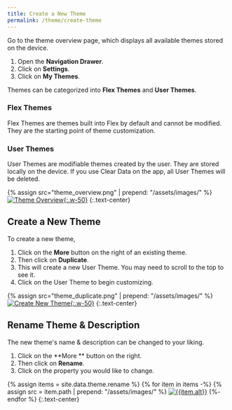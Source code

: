 ```yaml
---
title: Create a New Theme
permalink: /theme/create-theme
---
```


Go to the theme overview page, which displays all available themes stored on the device.

1. Open the **Navigation Drawer**.
2. Click on **Settings**.
3. Click on **My Themes**.

Themes can be categorized into **Flex Themes** and **User Themes**.

### Flex Themes

Flex Themes are themes built into Flex by default and cannot be modified. They are the starting point of theme customization.

### User Themes

User Themes are modifiable themes created by the user. They are stored locally on the device. If you use Clear Data on the app, all User Themes will be deleted.

{% assign src="theme_overview.png" | prepend: "/assets/images/" %}
[![Theme Overview]({{src}}){:.w-50}]({{src}})
{:.text-center}

## Create a New Theme

To create a new theme, 
1. Click on the **More** button on the right of an existing theme. 
2. Then click on **Duplicate**. 
3. This will create a new User Theme. You may need to scroll to the top to see it.
4. Click on the User Theme to begin customizing.

{% assign src="theme_duplicate.png" | prepend: "/assets/images/" %}
[![Create New Theme]({{src}}){:.w-50}]({{src}})
{:.text-center}

## Rename Theme & Description

The new theme's name & description can be changed to your liking.
1. Click on the **More ** button on the right.
2. Then click on **Rename**.
3. Click on the property you would like to change.

{% assign items = site.data.theme.rename %}
{% for item in items -%}
{% assign src = item.path | prepend: "/assets/images/" %}
[![{{item.alt}}]({{src}})]({{src}})
{%- endfor %}
{:.text-center}

